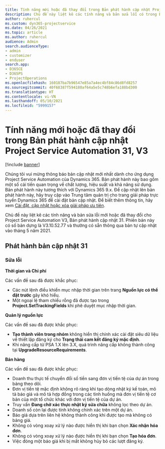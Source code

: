 ```yaml
---
title: Tính năng mới hoặc đã thay đổi trong Bản phát hành cập nhật Project Service Automation 31, V3
description: Chủ đề này liệt kê các tính năng và bản sửa lỗi có trong Bản phát hành cập nhật Project Service Automation 31, V3.
author: ruhercul
ms.custom: dyn365-projectservice
ms.date: 04/26/2021
ms.topic: article
ms.author: ruhercul
audience: Admin
search.audienceType:
- admin
- customizer
- enduser
search.app:
- D365CE
- D365PS
- ProjectOperations
ms.openlocfilehash: 160187ba7b96547e85a7a4ec4bf84c86d8fd8257
ms.sourcegitcommit: 40f68387f594180af64a5e5c748b6efa188bd300
ms.translationtype: HT
ms.contentlocale: vi-VN
ms.lasthandoff: 05/10/2021
ms.locfileid: "5999157"
---
```

# <a name="whats-new-or-changed-in-project-service-automation-update-release-31-v3"></a>Tính năng mới hoặc đã thay đổi trong Bản phát hành cập nhật Project Service Automation 31, V3

[!include [banner](../includes/psa-now-project-operations.md)]

Chúng tôi vui mừng thông báo bản cập nhật mới nhất dành cho ứng dụng Project Service Automation của Dynamics 365. Bản phát hành này bao gồm một số cải tiến quan trọng về chất lượng, hiệu suất và khả năng sử dụng. Bản phát hành này tương thích với Dynamics 365 9.x. Để cập nhật lên bản phát hành này, hãy truy cập vào Trung tâm quản trị cho trang giải pháp trực tuyến Dynamics 365 để cài đặt bản cập nhật. Để biết thêm thông tin, hãy xem [Cài đặt, cập nhật hoặc xóa giải pháp ưu tiên](/power-platform/admin/install-remove-preferred-solution).

Chủ đề này liệt kê các tính năng và bản sửa lỗi mới hoặc đã thay đổi cho Project Service Automation V3, Bản phát hành cập nhật 31. Phiên bản này có số bản dựng là V3.10.52.77 và thường có sẵn thông qua bản tự cập nhật vào tháng 5 năm 2021.

## <a name="update-release-31"></a>Phát hành bản cập nhật 31

### <a name="bug-fixes"></a>Sửa lỗi

**Thời gian và Chi phí**

Các vấn đề sau đã được khắc phục:

- Các nút lệnh điều khiển mục nhập thời gian trên trang **Nguồn lực có thể đặt trước** gây khó hiểu.
- Một ngoại lệ tham chiếu rỗng đã được tạo trong **Project.SetTrackingFields** khi phê duyệt mục nhập thời gian.

**Quản lý nguồn lực**

Các vấn đề sau đã được khắc phục:

- **Tạo thành viên trong nhóm** không hiển thị chính xác cài đặt siêu dữ liệu về thiết lập đăng ký cho **Trạng thái cam kết đăng ký mặc định**.
- Khi nâng cấp từ PSA 1.X lên 3.X, quá trình nâng cấp không thành công tại **UpgradeResourceRequirements**.


**Bán hàng**

Các vấn đề sau đã được khắc phục:

- Doanh thu thực tế chuyển đổi số tiền sang đơn vị tiền tệ của dự án trong bảng theo dõi.
- Đơn vị tiền tệ mặc định không rõ ràng khi tạo dòng nhật ký kế toán, mô tả báo giá và mô tả hợp đồng trong các tình huống mà đơn vị tiền tệ cơ bản của một tổ chức khác với đơn vị tiền tệ của dự án.
- Truy vấn **Đang chờ xác thực nhật ký sửa chữa** không lọc theo dự án.
- Doanh số còn lại được tính không chính xác trên một dự án.
- Báo giá dựa trên liên hệ không thành công khi được tạo mà không có bảng giá.
- Không có vòng xoay xử lý nào được hiển thị khi bạn chọn **Xác nhận hóa đơn**.
- Không có vòng xoay xử lý nào được hiển thị khi bạn chọn **Tạo hóa đơn**.
- Việc đóng một báo giá khi bị mất không hủy bỏ các lượt đăng ký.







